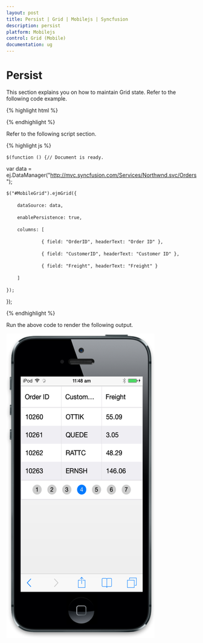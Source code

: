 ```yaml
---
layout: post
title: Persist | Grid | Mobilejs | Syncfusion
description: persist 
platform: Mobilejs
control: Grid (Mobile)
documentation: ug
---
```


# Persist 

This section explains you on how to maintain Grid state. Refer to the following code example.

{% highlight html %}

<div id="MobileGrid"> </div>

{% endhighlight %}

Refer to the following script section.

{% highlight js %}

	$(function () {// Document is ready. 

var data =    
   ej.DataManager("http://mvc.syncfusion.com/Services/Northwnd.svc/Orders");

	$("#MobileGrid").ejmGrid({

		dataSource: data, 

		enablePersistence: true,

		columns: [

				 { field: "OrderID", headerText: "Order ID" },

				 { field: "CustomerID", headerText: "Customer ID" },

				 { field: "Freight", headerText: "Freight" }

		]

	});

});

{% endhighlight %}

Run the above code to render the following output.

![](Persist_images/Persist_img1.png)